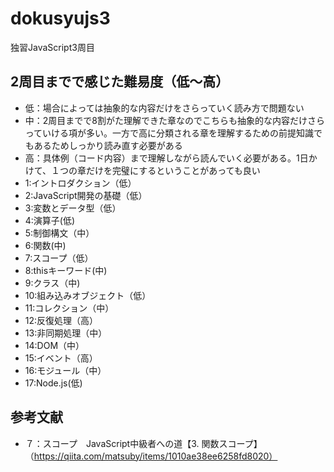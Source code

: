 # dokusyujs3
独習JavaScript3周目
## 2周目までで感じた難易度（低〜高）
- 低：場合によっては抽象的な内容だけをさらっていく読み方で問題ない
- 中：2周目までで8割がた理解できた章なのでこちらも抽象的な内容だけさらっていける項が多い。一方で高に分類される章を理解するための前提知識でもあるためしっかり読み直す必要がある
- 高：具体例（コード内容）まで理解しながら読んでいく必要がある。1日かけて、１つの章だけを完璧にするということがあっても良い
- 1:イントロダクション（低）
- 2:JavaScript開発の基礎（低）
- 3:変数とデータ型（低）
- 4:演算子(低)
- 5:制御構文（中）
- 6:関数(中)
- 7:スコープ（低）
- 8:thisキーワード(中)
- 9:クラス（中)
- 10:組み込みオブジェクト（低）
- 11:コレクション（中）
- 12:反復処理（高）
- 13:非同期処理（中）
- 14:DOM（中）
- 15:イベント（高）
- 16:モジュール（中）
- 17:Node.js(低)

## 参考文献
- ７：スコープ　JavaScript中級者への道【3. 関数スコープ】（https://qiita.com/matsuby/items/1010ae38ee6258fd8020）
